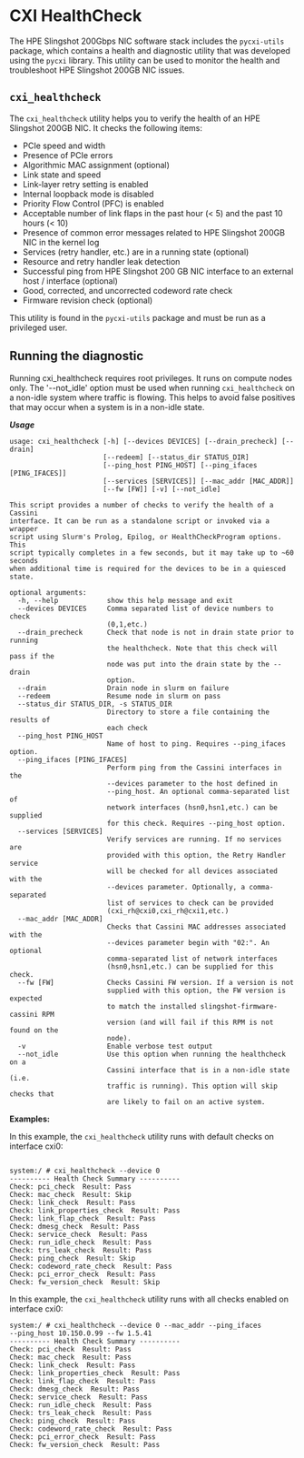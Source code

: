 # CXI HealthCheck

The HPE Slingshot 200Gbps NIC software stack includes the `pycxi-utils` package, which contains a health and diagnostic utility that was developed using the `pycxi` library. This utility can be used to monitor the health and troubleshoot HPE Slingshot 200GB NIC issues.

## `cxi_healthcheck`

The `cxi_healthcheck` utility helps you to verify the health of an HPE Slingshot 200GB NIC.
It checks the following items:

- PCIe speed and width
- Presence of PCIe errors
- Algorithmic MAC assignment (optional)
- Link state and speed
- Link-layer retry setting is enabled
- Internal loopback mode is disabled
- Priority Flow Control (PFC) is enabled
- Acceptable number of link flaps in the past hour (< 5) and the past 10 hours (< 10)
- Presence of common error messages related to HPE Slingshot 200GB NIC in the kernel log
- Services (retry handler, etc.) are in a running state (optional)
- Resource and retry handler leak detection
- Successful ping from HPE Slingshot 200 GB NIC interface to an external host / interface (optional)
- Good, corrected, and uncorrected codeword rate check
- Firmware revision check (optional)

This utility is found in the `pycxi-utils` package and must be run as a privileged user.

## Running the diagnostic

Running cxi_healthcheck requires root privileges. It runs on compute nodes only. The '--not_idle' option must be used when running `cxi_healthcheck` on a non-idle system where traffic is flowing. This helps to avoid false positives that may occur when a system is in a non-idle state.

_**Usage**_

```screen
usage: cxi_healthcheck [-h] [--devices DEVICES] [--drain_precheck] [--drain]
                       [--redeem] [--status_dir STATUS_DIR]
                       [--ping_host PING_HOST] [--ping_ifaces [PING_IFACES]]
                       [--services [SERVICES]] [--mac_addr [MAC_ADDR]]
                       [--fw [FW]] [-v] [--not_idle]

This script provides a number of checks to verify the health of a Cassini
interface. It can be run as a standalone script or invoked via a wrapper
script using Slurm's Prolog, Epilog, or HealthCheckProgram options. This
script typically completes in a few seconds, but it may take up to ~60 seconds
when additional time is required for the devices to be in a quiesced state.

optional arguments:
  -h, --help            show this help message and exit
  --devices DEVICES     Comma separated list of device numbers to check
                        (0,1,etc.)
  --drain_precheck      Check that node is not in drain state prior to running
                        the healthcheck. Note that this check will pass if the
                        node was put into the drain state by the --drain
                        option.
  --drain               Drain node in slurm on failure
  --redeem              Resume node in slurm on pass
  --status_dir STATUS_DIR, -s STATUS_DIR
                        Directory to store a file containing the results of
                        each check
  --ping_host PING_HOST
                        Name of host to ping. Requires --ping_ifaces option.
  --ping_ifaces [PING_IFACES]
                        Perform ping from the Cassini interfaces in the
                        --devices parameter to the host defined in
                        --ping_host. An optional comma-separated list of
                        network interfaces (hsn0,hsn1,etc.) can be supplied
                        for this check. Requires --ping_host option.
  --services [SERVICES]
                        Verify services are running. If no services are
                        provided with this option, the Retry Handler service
                        will be checked for all devices associated with the
                        --devices parameter. Optionally, a comma-separated
                        list of services to check can be provided
                        (cxi_rh@cxi0,cxi_rh@cxi1,etc.)
  --mac_addr [MAC_ADDR]
                        Checks that Cassini MAC addresses associated with the
                        --devices parameter begin with "02:". An optional
                        comma-separated list of network interfaces
                        (hsn0,hsn1,etc.) can be supplied for this check.
  --fw [FW]             Checks Cassini FW version. If a version is not
                        supplied with this option, the FW version is expected
                        to match the installed slingshot-firmware-cassini RPM
                        version (and will fail if this RPM is not found on the
                        node).
  -v                    Enable verbose test output
  --not_idle            Use this option when running the healthcheck on a
                        Cassini interface that is in a non-idle state (i.e.
                        traffic is running). This option will skip checks that
                        are likely to fail on an active system.
```

**Examples:**

In this example, the `cxi_healthcheck` utility runs with default checks on interface cxi0:

```screen

system:/ # cxi_healthcheck --device 0
---------- Health Check Summary ----------
Check: pci_check  Result: Pass
Check: mac_check  Result: Skip
Check: link_check  Result: Pass
Check: link_properties_check  Result: Pass
Check: link_flap_check  Result: Pass
Check: dmesg_check  Result: Pass
Check: service_check  Result: Pass
Check: run_idle_check  Result: Pass
Check: trs_leak_check  Result: Pass
Check: ping_check  Result: Skip
Check: codeword_rate_check  Result: Pass
Check: pci_error_check  Result: Pass
Check: fw_version_check  Result: Skip
```

In this example, the `cxi_healthcheck` utility runs with all checks enabled on interface cxi0:

```screen
system:/ # cxi_healthcheck --device 0 --mac_addr --ping_ifaces
--ping_host 10.150.0.99 --fw 1.5.41
---------- Health Check Summary ----------
Check: pci_check  Result: Pass
Check: mac_check  Result: Pass
Check: link_check  Result: Pass
Check: link_properties_check  Result: Pass
Check: link_flap_check  Result: Pass
Check: dmesg_check  Result: Pass
Check: service_check  Result: Pass
Check: run_idle_check  Result: Pass
Check: trs_leak_check  Result: Pass
Check: ping_check  Result: Pass
Check: codeword_rate_check  Result: Pass
Check: pci_error_check  Result: Pass
Check: fw_version_check  Result: Pass
```

